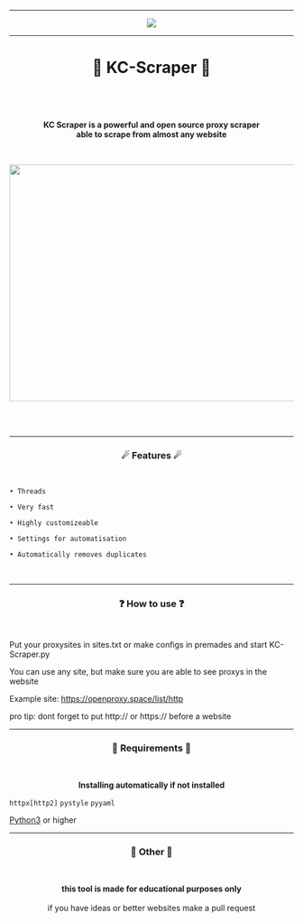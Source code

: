 <!-- yes i let me inspire by billy -->
-----

<p align="center">
<img src="https://user-images.githubusercontent.com/70746714/203648723-062ef2cb-8ae3-4a69-8e48-f034b91b9682.gif"
</p>

----
     
# <p align="center">👾 KC-Scraper 👾</p>
<br>
<br>

<p align="center">
<strong>KC Scraper is a powerful and open source proxy scraper <br> able to scrape from almost any website </strong>
</p>
<br>

<p align="center">
<img src="https://user-images.githubusercontent.com/70746714/182049128-e56320de-01cc-4566-acce-c897acb36665.png" width="800" height=420">
</p>
<br>
<br>

-----

### <p align="center">☄ Features ☄</p>
<br>

    • Threads
                     
    • Very fast

    • Highly customizeable
    
    • Settings for automatisation
                     
    • Automatically removes duplicates

<br>

-----

### <p align="center">❓ How to use ❓</p>
<br>

Put your proxysites in sites.txt or make configs in premades and start KC-Scraper.py

You can use any site, but make sure you are able to see proxys in the website

Example site: https://openproxy.space/list/http

pro tip: dont forget to put http:// or https:// before a website
<br>

-----

### <p align="center">🔩 Requirements 🔩</p>
<br>

<p align="center"> <strong>Installing automatically if not installed </strong></p>

`httpx[http2]`
`pystyle`
`pyyaml`

<a href="https://www.python.org/">Python3</a> or higher
<br>

----
### <p align="center">📌 Other 📌</p>
<br>                                 
<p align="center"><strong>this tool is made for educational purposes only</strong><br><br>if you have ideas or better websites make a pull request</p>

